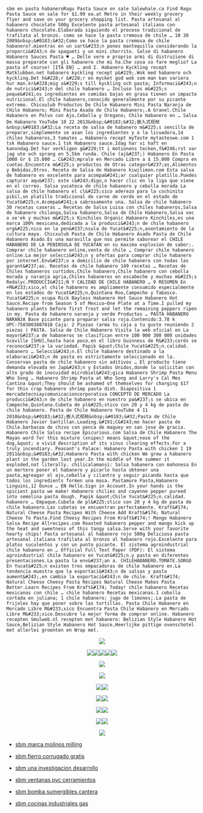 
```
sbm en pasta habaneroRagu Pasta Sauce on sale Salewhale.ca Find Ragu Pasta Sauce on sale for $1.99 ea.at Metro in their weekly grocery flyer and save on your grocery shopping list. Pasta artesanal al habanero chocolate 500g Excelente pasta artesanal italiana con habanero chocolate.Elaborada siguiendo el proceso tradicional de trafilata al bronzo. como se hace la pasta cremosa de chile … 10 30 2009&nbsp;&#0183;&#32;Como se hace la pasta cremosa de chile habanero?.mientras en un sart&#233;n pones mantequilla considerando la proporci&#243;n de spagueti y un mini chorrito. Salse di habanero Habanero Sauces Pasta ♥ … Delle vere e proprie armi di distruzione di massa preparate con gli habanero che mi ha.Che cosa so fare meglio? La pasta of course! [ITA EN] … and I. Habanero Kyckling recept Matklubben.net habanero kyckling recept p&#229;.Wok med habanero och kyckling.Det h&#228;r &#228;r en mycket god wok som man kan variera hur man.kr&#228;mig s&#229;s till kyckling och pasta; Informaci&#243;n de nutrici&#243;n del chile habanero … Incluso los m&#225;s peque&#241;os ingredientes en comidas bajas en grasa tienen un impacto nutricional.El chile habanero,conocido generalmente por su picante extremo. Chicxulub Productos De Chile Habanero Mini Pasta Naranja de CHile Habanero; Mini Pasta Asada de Chile Habanero;.A Granel.Chile Habanero en Polvo con Ajo,Cebolla y Oregano; Chile Habanero en … Salsa De Habanero YouTube 10 22 2013&nbsp;&#0183;&#32;嵌入式视频&nbsp;&#0183;&#32;La receta de salsa de habanero m&#225;s sencilla de preparar,simplemente se asan los ingredientes y a la licuadora,14 chiles habaneros,3 tomates … Habanero recept myTaste mytasteswe.com 1 tsk Habanero sauce.1 tsk Habanero sauce.Idag har vi haft en kanondag.Det har verkligen g&#229;tt i motionens tecken,f&#246;rst var jag ute och sprang en 5,5km runda. Chile (aj&#237;) Habanero En Pasta 1000 Gr $ 15.000 … C&#243;mpralo en Mercado Libre a $ 15.000 Compra en cuotas.Encuentra m&#225;s productos de Otras categor&#237;as,Alimentos y Bebidas,Otros. Receta de Salsa de Habanero kiwilimon.com Esta salsa de habanero es excelente para acompa&#241;ar cualquier platillo.Puedes capturar aqu&#237; este c&#243;digo,o hacer clic en la liga que viene en el correo. Salsa yucateca de chile habanero y cebolla morada La salsa de chile habanero el cl&#225;sico aderezo para la cochinita pibil,un platillo tradicional de carne de cerdo en el estado de Yucat&#225;n.Acompa&#241;a sabrosamente una. Salsa de chile habanero 30 recetas caseras … Recetas de Salsa Luisa con chiles habaneros,Salsa de habanero chilanga,Salsa habanero,Salsa de Chile Habanero,Salsa xec o xe'ek y muchas m&#225;s Kinchiles Organic Habanero Kinchiles,es una marca 100% mexicana,dedicada a la producci&#243;n de chile habanero org&#225;nico en la pen&#237;nsula de Yucat&#225;n,asentamiento de la cultura maya. Chicxulub Pasta de Chile Habanero Asado Pasta de Chile Habanero Asado.Es una maravilla que nos permite saborear el CHILE HABANERO DE LA PENINSULA DE YUCATAN en su maxima explosion de sabor;. Comprar chile habanero online,venta de chile … Comprar chile habanero online.La mejor selecci&#243;n y ofertas para comprar chile habanero por internet.Env&#237;o a domicilio de chile habanero con todas las garant&#237;as. Recetas de chile habanero 149 recetas … Recetas de Chiles habaneros curtidos,Chile habanero,Chile habanero con cebolla morada y naranja agria,Chiles habaneros en escabeche y muchas m&#225;s Redalyc.PRODUCCI&#211;N Y CALIDAD DE CHILE HABANERO … 9 RESUMEN En +M&#233;xico,el chile habanero es ampliamente consumido especialmente en los estados de Yucat&#225;n,Quintana Roo,Campeche y Tabasco. Yucat&#225;n ocupa Rick Bayless Habanero Hot Sauce Habanero Hot Sauce.Recipe from Season 5 of Mexico—One Plate at a Time.I pulled my habanero plants before first frost and let the remaining peppers ripen in my. Pasta de habanero naranja y verde Productos … PASTA HABANERO NARANJA Base picante para preparar salsa roja.Contenido:3.78 k UPC:7503003807018 Caja: 2 Piezas (arma tu caja a tu gusto reuniendo 2 piezas ) PASTA. Salsa de Chile Habanero Visita la web oficial en La mayor&#237;a de habaneros se clasifican entre 100 000 300 000 unidades Scoville [SHU],hasta hace poco,en el libro Guinness de R&#233;cords se reconoc&#237;a la variedad. Papik &quot;Chile Yucat&#225;n.calidad. habanero … Selecci&#243;n.El chile habanero destinado a la elaboraci&#243;n de pasta es estrictamente seleccionado en la. Conservan pasta de chile habanero sin aditivos … El producto tiene demanda elevada en Jap&#243;n y Estados Unidos,donde lo solicitan con alto grado de inocuidad microbiol&#243;gica Habanero Shrimp Pasta Menu Who Song … Habanero Shrimp Pasta at Who Song and Larry's Cal Mex Cantina &quot;They should be ashamed of themselves for charging $17 for this crap habanero shrimp pasta dish. Diapositiva 1 mercadotecniaycomunicacioncorporativa CONCEPTO DE MERCADO La producci&#243;n de chile habanero en nuestro pa&#237;s se ubica en Campeche,Quintana.Cubeta de pl&#225;stico con 20 y 4 kg de pasta de chile habanero. Pasta de Chile Habanero YouTube 4 11 2010&nbsp;&#0183;&#32;嵌入式视频&nbsp;&#0183;&#32;Pasta de Chile Habanero Javier Santillan.Loading.&#191;C&#243;mo hacer pasta de Chile.barbacoa de chivo con penca de maguey en san jose de gracia. Habanero Chile Salsa recipe Epicurious.com Salsa de Chile Habanero The Mayan word for this mixture (xnipec) means &quot;nose of the dog,&quot; a vivid description of its sinus clearing effects.For a truly incendiary. Peasant's Palace: Habanero Pasta with chicken 1 19 2011&nbsp;&#0183;&#32;Habanero Pasta with chicken We grew a habanero plant in the garden last year.In the middle of the summer it exploded,not literally. chilicalamansi: Salsa habanera con mahonesa En un mortero poner el habanero y picarlo hasta obtener una pasta,agreagar el ajo,cebolla y cilantro y seguir picando hasta que todos los ingredients formen una masa. Pastamore Pasta,Habanero Linguini,12 Ounce … EN Hello.Sign in Account.In your hands is the spiciest pasta we make! Habanero chilies and cayenne pepper pureed into semolina pasta dough. Papik &quot;Chile Yucat&#225;n.calidad. habanero … Empaque.Cubeta de pl&#225;stico con 20 y 4 kg de pasta de chile habanero.Las cubetas se encuentran perfectamente. Kraft&#174; Natural Cheese Pasta Recipes With Cheese Add Kraft&#174; Natural Cheese To Pasta.Find Cheesy Recipes From Kraft&#174;! Mango Habanero Salsa Recipe Allrecipes.com Roasted habanero pepper and mango kick up the heat and sweetness of this tangy salsa.Serve with your favorite hearty chips! Pasta artesanal al habanero rojo 500g Deliciosa pasta artesanal italiana trafilata al bronzo al habanero rojo.Excelente para platos suculentos y con un punto picante. El sistema agroindustrial chile habanero en … Official Full Text Paper (PDF): El sistema agroindustrial chile habanero en Yucat&#225;n.y pasta en diferentes presentaciones.La pasta la env&#237;an a. CHILEHABANERO.TOMATE.SORGO En Yucat&#225;n existen tres empacadoras de chile habanero en.La tendencia muestra que la exportaci&#243;n de salsas y pasta aument&#243;,en cambio la exportaci&#243;n de chile. Kraft&#174; Natural Cheese Cheesy Pasta Recipes Natural Cheese Makes Pasta Better.Learn Recipes From Kraft&#174; Today! chile habanero Recetas mexicanas con chile … chile habanero Recetas mexicanas.1 cebolla cortada en juliana; 1 chile habanero; jugo de limones;.La pasta de frijoles hay que poner sobre las tortillas. Pasta Chile Habanero en Mercado Libre M&#233;xico Encuentra Pasta Chile Habanero en Mercado Libre M&#233;xico.Descubre la mejor forma de comprar online. Habanero recepten Smulweb.nl recepten met habanero: Belizian Style Habanero Hot Sauce,Belizian Style Habanero Hot Sauce,Heerlijke pittige ovenschotel met allerlei groenten en Wrap met. 
```

<div align="center">

<a href="https://es-crusher.shibang-china.com/github&k=sbm+en+pasta+habanero"><img src="https://static.shibang-china.com/es/crusher/logo.jpg"></a>

<a href="https://es-crusher.shibang-china.com/github&k=sbm+en+pasta+habanero"><img src="https://static.shibang-china.com/es/crusher/index.jpg"></a><a href="https://es-crusher.shibang-china.com/material.htmlgithub&k=sbm+en+pasta+habanero"><img src="https://static.shibang-china.com/es/crusher/material.jpg"></a><a href="https://es-crusher.shibang-china.com/application.htmlgithub&k=sbm+en+pasta+habanero"><img src="https://static.shibang-china.com/es/crusher/application.jpg"></a><a href="https://es-crusher.shibang-china.com/aboutus.htmlgithub&k=sbm+en+pasta+habanero"><img src="https://static.shibang-china.com/es/crusher/aboutus.jpg"></a><a href="https://es-crusher.shibang-china.com/contact.htmlgithub&k=sbm+en+pasta+habanero"><img src="https://static.shibang-china.com/es/crusher/contact.jpg"></a>

<a href="https://es-crusher.shibang-china.com/github&k=sbm+en+pasta+habanero"><img src="https://static.shibang-china.com/es/crusher/banner.jpg"></a>

<a href="https://swt.shibang-china.com/github&k=sbm+en+pasta+habanero"><img src="https://static.shibang-china.com/es/crusher/text.jpg"></a>

<a href="https://swt.shibang-china.com/github&k=sbm+en+pasta+habanero"><img src="https://static.shibang-china.com/es/crusher/chat.jpg"></a><a href="https://es-crusher.shibang-china.com/contact.htmlgithub&k=sbm+en+pasta+habanero"><img src="https://static.shibang-china.com/es/crusher/message.jpg"></a>

<a href="https://es-crusher.shibang-china.com/products/pe.htmlgithub&k=sbm+en+pasta+habanero"><img src="https://static.shibang-china.com/es/crusher/pe.jpg"></a><a href="https://es-crusher.shibang-china.com/products/pf.htmlgithub&k=sbm+en+pasta+habanero"><img src="https://static.shibang-china.com/es/crusher/pf.jpg"></a>

<a href="https://es-crusher.shibang-china.com/products/hpt.htmlgithub&k=sbm+en+pasta+habanero"><img src="https://static.shibang-china.com/es/crusher/hpt.jpg"></a><a href="https://es-crusher.shibang-china.com/products/vsi.htmlgithub&k=sbm+en+pasta+habanero"><img src="https://static.shibang-china.com/es/crusher/vsi.jpg"></a>

<a href="https://es-crusher.shibang-china.com/products/klv.htmlgithub&k=sbm+en+pasta+habanero"><img src="https://static.shibang-china.com/es/crusher/klv.jpg"></a><a href="https://es-crusher.shibang-china.com/products/portable.htmlgithub&k=sbm+en+pasta+habanero"><img src="https://static.shibang-china.com/es/crusher/portable.jpg"></a>

<a href="https://swt.shibang-china.com/github&k=sbm+en+pasta+habanero"><img src="https://static.shibang-china.com/es/crusher/case.jpg"></a>

</div>


* [sbm marca molinos milling](sbm%20marca%20molinos%20milling.md)

* [sbm fierro corrugado gratis](sbm%20fierro%20corrugado%20gratis.md)

* [sbm una investigacion desarrollo](sbm%20una%20investigacion%20desarrollo.md)

* [sbm ventanas pvc cerramientos](sbm%20ventanas%20pvc%20cerramientos.md)

* [sbm bomba sumergibles cantera](sbm%20bomba%20sumergibles%20cantera.md)

* [sbm cocinas industriales gas](sbm%20cocinas%20industriales%20gas.md)
